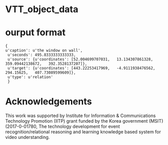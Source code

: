 # VTT_object_data

# ourput format
```
{
u'caption': u'the window on wall',
 u'seconds': 495.8333333333333,
 u'source': {u'coordinates': [52.004699707031,   13.134307861328,   359.09442138672,   392.3528137207]},
 u'target': {u'coordinates': [443.22253417969,   -4.9111938476562,   294.15625,   407.73089599609]},
 u'type': u'relation'
 }
```



# Acknowledgements

This work was supported by Institute for Information & Communications Technology Promotion (IITP) grant funded by the Korea government (MSIT) (2017-0-01780, The technology development for event recognition/relational reasoning and learning knowledge based system for video understanding.
